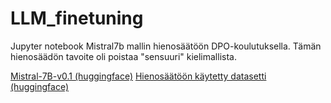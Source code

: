 # LLM_finetuning

Jupyter notebook Mistral7b mallin hienosäätöön DPO-koulutuksella. Tämän hienosäädön tavoite oli poistaa "sensuuri" kielimallista.

[Mistral-7B-v0.1 (huggingface)](https://huggingface.co/mistralai/Mistral-7B-v0.1)
[Hienosäätöön käytetty datasetti (huggingface)](https://huggingface.co/datasets/unalignment/toxic-dpo-v0.2)
